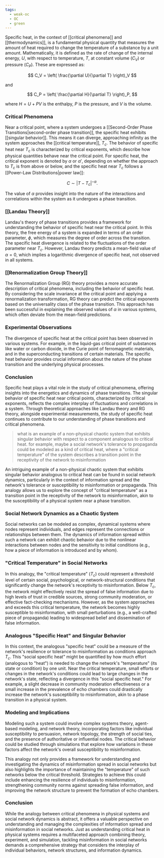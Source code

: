 ```yaml
---
tags:
  - weak-oc
  - OC
  - green
---
```


Specific heat, in the context of [[critical phenomena]] and [[thermodynamics]], is a fundamental physical quantity that measures the amount of heat required to change the temperature of a substance by a unit amount. Mathematically, it is defined as the rate of change of the internal energy, $U$, with respect to temperature, $T$, at constant volume ($C_V$) or pressure ($C_P$). These are expressed as:

$$
C_V = \left( \frac{\partial U}{\partial T} \right)_V
$$

and

$$
C_P = \left( \frac{\partial H}{\partial T} \right)_P,
$$

where $H = U + PV$ is the enthalpy, $P$ is the pressure, and $V$ is the volume.

### Critical Phenomena

Near a critical point, where a system undergoes a [[Second-Order Phase Transitions|second-order phase transition]], the specific heat exhibits [[singular behavior]]. This means it can diverge, approaching infinity as the system approaches the [[critical temperature]], $T_c$. The behavior of specific heat near $T_c$ is characterized by critical exponents, which describe how physical quantities behave near the critical point. For specific heat, the critical exponent is denoted by $\alpha$ or $\alpha'$, depending on whether the approach to $T_c$ is from above or below, and the specific heat near $T_c$ follows a [[Power-Law Distributions|power law]]:

$$
C \sim |T - T_c|^{-\alpha}.
$$

The value of $\alpha$ provides insight into the nature of the interactions and correlations within the system as it undergoes a phase transition.

### [[Landau Theory]]

Landau's theory of phase transitions provides a framework for understanding the behavior of specific heat near the critical point. In this theory, the free energy of a system is expanded in terms of an order parameter, $\phi$, which measures the degree of order across the transition. The specific heat divergence is related to the fluctuations of the order parameter near $T_c$. However, Landau theory predicts a mean-field value of $\alpha = 0$, which implies a logarithmic divergence of specific heat, not observed in all systems.

### [[Renormalization Group Theory]]

The Renormalization Group (RG) theory provides a more accurate description of critical phenomena, including the behavior of specific heat. By considering the scale invariance at the critical point and applying a renormalization transformation, RG theory can predict the critical exponents based on the universality class of the phase transition. This approach has been successful in explaining the observed values of $\alpha$ in various systems, which often deviate from the mean-field predictions.

### Experimental Observations

The divergence of specific heat at the critical point has been observed in various systems. For example, in the liquid-gas critical point of substances like water or carbon dioxide, in the Curie point of ferromagnetic materials, and in the superconducting transitions of certain materials. The specific heat behavior provides crucial information about the nature of the phase transition and the underlying physical processes.

### Conclusion

Specific heat plays a vital role in the study of critical phenomena, offering insights into the energetics and dynamics of phase transitions. The singular behavior of specific heat near critical points, characterized by critical exponents, reflects the complex interplay of fluctuations and correlations in a system. Through theoretical approaches like Landau theory and RG theory, alongside experimental measurements, the study of specific heat continues to contribute to our understanding of phase transitions and critical phenomena.


>what is an example of a non-physical chaotic system that exhibits singular behavior with respect to a component analogous to critical heat. for example, maybe a social network's tolerance to propaganda could be modeled as a kind of critical heat, where a "critical temperature" of the system describes a transition point in the receptivity of the network to misinformation

An intriguing example of a non-physical chaotic system that exhibits singular behavior analogous to critical heat can be found in social network dynamics, particularly in the context of information spread and the network's tolerance or susceptibility to misinformation or propaganda. This analogy allows us to explore the concept of "critical temperature" as a transition point in the receptivity of the network to misinformation, akin to the susceptibility of a physical system near a phase transition.

### Social Network Dynamics as a Chaotic System

Social networks can be modeled as complex, dynamical systems where nodes represent individuals, and edges represent the connections or relationships between them. The dynamics of information spread within such a network can exhibit chaotic behavior due to the nonlinear interactions between nodes and the sensitivity to initial conditions (e.g., how a piece of information is introduced and by whom).

### "Critical Temperature" in Social Networks

In this analogy, the "critical temperature" ($T_c$) could represent a threshold level of certain social, psychological, or network-structural conditions that significantly change the network's receptivity to misinformation. Below $T_c$, the network might effectively resist the spread of false information due to high levels of trust in credible sources, strong community moderation, or effective fact-checking mechanisms. However, as the system approaches and exceeds this critical temperature, the network becomes highly susceptible to misinformation, with small perturbations (e.g., a well-crafted piece of propaganda) leading to widespread belief and dissemination of false information.

### Analogous "Specific Heat" and Singular Behavior

In this context, the analogous "specific heat" could be a measure of the network's resilience or tolerance to misinformation as conditions approach $T_c$. This "social specific heat" might be quantified by how much effort (analogous to "heat") is needed to change the network's "temperature" (its state or condition) by one unit. Near the critical temperature, small efforts or changes in the network's conditions could lead to large changes in the network's state, reflecting a divergence in this "social specific heat." For example, a slight decrease in community moderation effectiveness or a small increase in the prevalence of echo chambers could drastically increase the network's susceptibility to misinformation, akin to a phase transition in a physical system.

### Modeling and Implications

Modeling such a system could involve complex systems theory, agent-based modeling, and network theory, incorporating factors like individual susceptibility to persuasion, network topology, the strength of social ties, and the presence of authoritative or influential nodes. The critical behavior could be studied through simulations that explore how variations in these factors affect the network's overall susceptibility to misinformation.

This analogy not only provides a framework for understanding and investigating the dynamics of misinformation spread in social networks but also highlights the importance of maintaining the "temperature" of such networks below the critical threshold. Strategies to achieve this could include enhancing the resilience of individuals to misinformation, strengthening community norms against spreading false information, and improving the network structure to prevent the formation of echo chambers.

### Conclusion

While the analogy between critical phenomena in physical systems and social network dynamics is abstract, it offers a valuable perspective on understanding and managing the complexities of information spread and misinformation in social networks. Just as understanding critical heat in physical systems requires a multifaceted approach combining theory, experiment, and simulation, tackling misinformation in social networks demands a comprehensive strategy that considers the interplay of individual behaviors, network structures, and information dynamics.